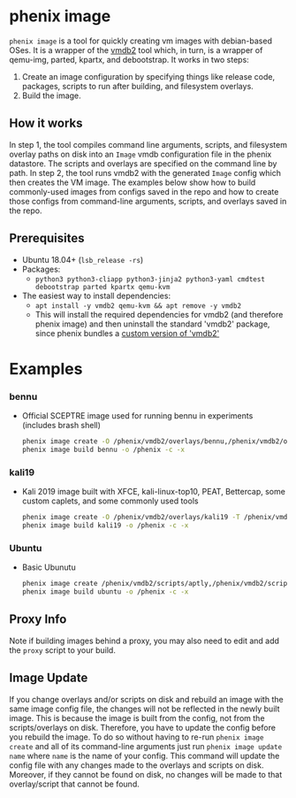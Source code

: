 # phenix image
`phenix image` is a tool for quickly creating vm images with debian-based OSes. It is a wrapper of the [vmdb2](https://vmdb2.liw.fi/) tool which, in turn, is a wrapper of qemu-img, parted, kpartx, and debootstrap. It works in two steps:

1. Create an image configuration by specifying things like release code, packages, scripts to run after building, and filesystem overlays.
2. Build the image.

## How it works
In step 1, the tool compiles command line arguments, scripts, and filesystem overlay paths on disk into an `Image` vmdb configuration file in the phenix datastore. The scripts and overlays are specified on the command line by path. In step 2, the tool runs vmdb2 with the generated `Image` config which then creates the VM image. The examples below show how to build commonly-used images from configs saved in the repo and how to create those configs from command-line arguments, scripts, and overlays saved in the repo.

## Prerequisites
- Ubuntu 18.04+ (`lsb_release -rs`)
- Packages:
  - `python3 python3-cliapp python3-jinja2 python3-yaml cmdtest debootstrap parted kpartx qemu-kvm`
- The easiest way to install dependencies:
  - `apt install -y vmdb2 qemu-kvm && apt remove -y vmdb2`
  - This will install the required dependencies for vmdb2 (and therefore phenix image) and then uninstall the standard 'vmdb2' package, since phenix bundles a [custom version of 'vmdb2'](https://github.com/glattercj/vmdb2/releases/tag/v1.0)

# Examples

### bennu
- Official SCEPTRE image used for running bennu in experiments (includes brash shell)

    ```bash
    phenix image create -O /phenix/vmdb2/overlays/bennu,/phenix/vmdb2/overlays/brash -T /phenix/vmdb2/scripts/aptly,/phenix/vmdb2/scripts/bennu --format qcow2 --release focal -c bennu
    phenix image build bennu -o /phenix -c -x
    ```

### kali19
- Kali 2019 image built with XFCE, kali-linux-top10, PEAT, Bettercap, some custom caplets, and some commonly used tools

    ```bash
    phenix image create -O /phenix/vmdb2/overlays/kali19 -T /phenix/vmdb2/scripts/aptly,/phenix/vmdb2/scripts/kali19 --mirror http://http.kali.org/kali --debootstrap-append="--components=main,non-free,contrib" --variant mingui --release kali-rolling --size 20G --format qcow2 -c kali19
    phenix image build kali19 -o /phenix -c -x
    ```

### Ubuntu 
- Basic Ubunutu 
 
    ```bash
    phenix image create /phenix/vmdb2/scripts/aptly,/phenix/vmdb2/scripts/ubuntu --format qcow2 --release focal -c ubuntu
    phenix image build ubuntu -o /phenix -c -x
    ```

## Proxy Info
Note if building images behind a proxy, you may also need to edit and add the `proxy` script to your build.

## Image Update
If you change overlays and/or scripts on disk and rebuild an image with the same image config file, the changes will not be reflected in the newly built image. This is because the image is built from the config, not from the scripts/overlays on disk. Therefore, you have to update the config before you rebuild the image. To do so without having to re-run `phenix image create` and all of its command-line arguments just run `phenix image update name` where `name` is the name of your config. This command will update the config file with any changes made to the overlays and scripts on disk. Moreover, if they cannot be found on disk, no changes will be made to that overlay/script that cannot be found.
